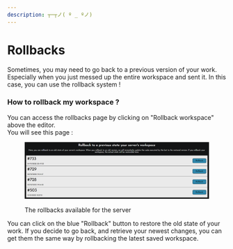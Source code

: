 ```yaml
---
description: ┬─┬ノ( º _ ºノ)
---
```


# Rollbacks

Sometimes, you may need to go back to a previous version of your work. Especially when you just messed up the entire workspace and sent it. In this case, you can use the rollback system !

### How to rollback my workspace ?

You can access the rollbacks page by clicking on "Rollback workspace" above the editor.\
You will see this page :

<figure><img src="../.gitbook/assets/RollbackPage.PNG" alt=""><figcaption><p>The rollbacks available for the server</p></figcaption></figure>

You can click on the blue "Rollback" button to restore the old state of your work. If you decide to go back, and retrieve your newest changes, you can get them the same way by rollbacking the latest saved workspace.
